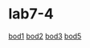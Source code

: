 # lab7-4
<html>
<head>
<meta charset="UTF-8" />
<script>

</script>
</head>
<body>
   <a href="https://munkhtulga0826.github.io/lab7/">bod1<a>
  <a href="https://munkhtulga0826.github.io/lab7-2/">bod2<a>
   <a href="https://munkhtulga0826.github.io/lab7-3/">bod3<a>
    <a href="https://munkhtulga0826.github.io/lab7-5/">bod5<a>
</body>
</html>
</body>
</html>
